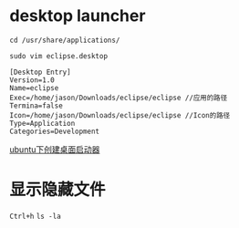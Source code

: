 # desktop launcher

` cd /usr/share/applications/ `

` sudo vim eclipse.desktop `

```
[Desktop Entry]
Version=1.0
Name=eclipse
Exec=/home/jason/Downloads/eclipse/eclipse //应用的路径
Termina=false
Icon=/home/jason/Downloads/eclipse/eclipse //Icon的路径
Type=Application
Categories=Development
```

[ubuntu下创建桌面启动器](http://blog.csdn.net/zhuxinquan61/article/details/51454512)

# 显示隐藏文件

` Ctrl+h ` 
` ls -la `
